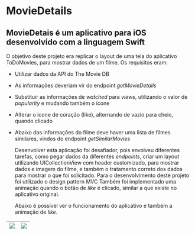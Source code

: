 # MovieDetails

## MovieDetais é um aplicativo para iOS desenvolvido com a linguagem Swift

  O objetivo deste projeto era replicar o layout de uma tela do aplicativo ToDoMovies,  para mostrar dados de um filme. Os requisitos eram:
* Utilizar dados da API do The Movie DB
* As informações deveriam vir do endpoint _getMovieDetails_
* Substituir as informações de _watched_ para _views_, utilizando o valor de _popularity_ e mudando também o ícone
* Alterar o icone de coração (like), alternando de vazio para cheio, quando clicado
* Abaixo das informações do filme deve haver uma lista de filmes similares, vindos do endpoint _getSimilarMovies_ 

  Desenvolver esta aplicação foi desafiador, pois envolveu diferentes tarefas, como pegar dados da diferentes _endpoints_, criar um layout utilizando UICollectionView com header customizado, para mostrar dados e imagem do filme, e também o tratamento correto dos dados para mostrar o que foi solicitado. Para o desenvolvimento deste projeto foi utilizado o design pattern MVC 
  Também foi implementado uma animação quando o botão de _like_ é clicado, similar a que existe no aplicativo original.

  Abaixo é possível ver o funcionamento do aplicativo e também a animação de _like_.

![](stretchyHeader.gif) | ![](heartBeatAnimation.gif)
------------ | -------------



